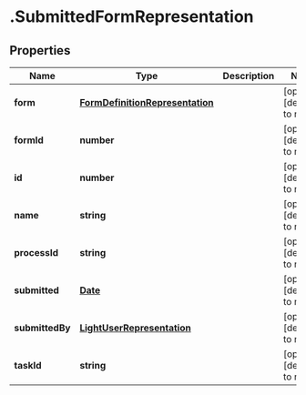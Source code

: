 # .SubmittedFormRepresentation

## Properties
Name | Type | Description | Notes
------------ | ------------- | ------------- | -------------
**form** | [**FormDefinitionRepresentation**](FormDefinitionRepresentation.md) |  | [optional] [default to null]
**formId** | **number** |  | [optional] [default to null]
**id** | **number** |  | [optional] [default to null]
**name** | **string** |  | [optional] [default to null]
**processId** | **string** |  | [optional] [default to null]
**submitted** | [**Date**](Date.md) |  | [optional] [default to null]
**submittedBy** | [**LightUserRepresentation**](LightUserRepresentation.md) |  | [optional] [default to null]
**taskId** | **string** |  | [optional] [default to null]


